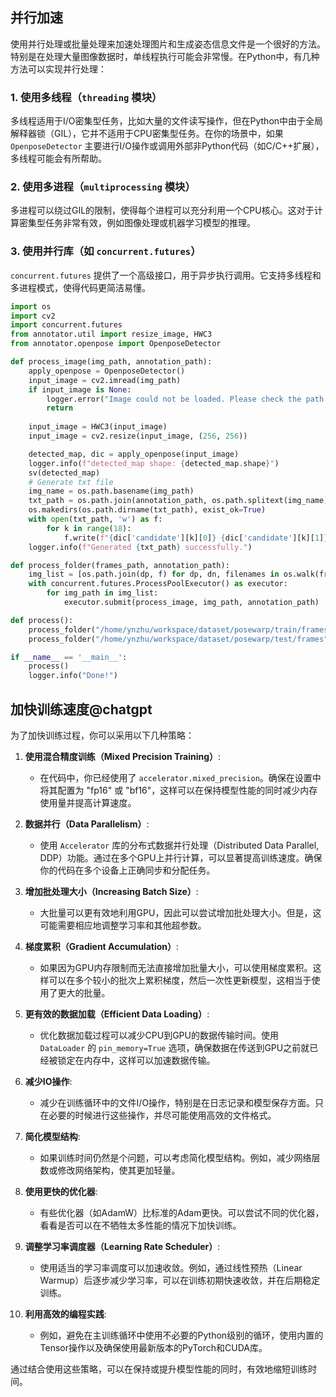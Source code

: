 
## 并行加速

使用并行处理或批量处理来加速处理图片和生成姿态信息文件是一个很好的方法。特别是在处理大量图像数据时，单线程执行可能会非常慢。在Python中，有几种方法可以实现并行处理：

### 1. **使用多线程（`threading` 模块）**

多线程适用于I/O密集型任务，比如大量的文件读写操作，但在Python中由于全局解释器锁（GIL），它并不适用于CPU密集型任务。在你的场景中，如果 `OpenposeDetector` 主要进行I/O操作或调用外部非Python代码（如C/C++扩展），多线程可能会有所帮助。

### 2. **使用多进程（`multiprocessing` 模块）**

多进程可以绕过GIL的限制，使得每个进程可以充分利用一个CPU核心。这对于计算密集型任务非常有效，例如图像处理或机器学习模型的推理。

### 3. **使用并行库（如 `concurrent.futures`）**

`concurrent.futures` 提供了一个高级接口，用于异步执行调用。它支持多线程和多进程模式，使得代码更简洁易懂。

```python
import os
import cv2
import concurrent.futures
from annotator.util import resize_image, HWC3
from annotator.openpose import OpenposeDetector

def process_image(img_path, annotation_path):
    apply_openpose = OpenposeDetector()
    input_image = cv2.imread(img_path)
    if input_image is None:
        logger.error("Image could not be loaded. Please check the path.")
        return
    
    input_image = HWC3(input_image) 
    input_image = cv2.resize(input_image, (256, 256))

    detected_map, dic = apply_openpose(input_image)
    logger.info(f"detected_map shape: {detected_map.shape}")
    sv(detected_map)
    # Generate txt file
    img_name = os.path.basename(img_path)
    txt_path = os.path.join(annotation_path, os.path.splitext(img_name)[0]+'.txt')
    os.makedirs(os.path.dirname(txt_path), exist_ok=True)
    with open(txt_path, 'w') as f:
        for k in range(18):
            f.write(f"{dic['candidate'][k][0]} {dic['candidate'][k][1]}\n")
    logger.info(f"Generated {txt_path} successfully.")

def process_folder(frames_path, annotation_path):
    img_list = [os.path.join(dp, f) for dp, dn, filenames in os.walk(frames_path) for f in filenames if os.path.splitext(f)[1].lower() in ['.png', '.jpg', '.jpeg']]
    with concurrent.futures.ProcessPoolExecutor() as executor:
        for img_path in img_list:
            executor.submit(process_image, img_path, annotation_path)

def process():
    process_folder("/home/ynzhu/workspace/dataset/posewarp/train/frames", "/home/ynzhu/workspace/dataset/posewarp/train/annotation")
    process_folder("/home/ynzhu/workspace/dataset/posewarp/test/frames", "/home/ynzhu/workspace/dataset/posewarp/test/annotation")

if __name__ == '__main__':
    process()
    logger.info("Done!")

```

## 加快训练速度@chatgpt

为了加快训练过程，你可以采用以下几种策略：

1. **使用混合精度训练（Mixed Precision Training）**:
   - 在代码中，你已经使用了 `accelerator.mixed_precision`。确保在设置中将其配置为 "fp16" 或 "bf16"，这样可以在保持模型性能的同时减少内存使用量并提高计算速度。

2. **数据并行（Data Parallelism）**:
   - 使用 `Accelerator` 库的分布式数据并行处理（Distributed Data Parallel, DDP）功能。通过在多个GPU上并行计算，可以显著提高训练速度。确保你的代码在多个设备上正确同步和分配任务。

3. **增加批处理大小（Increasing Batch Size）**:
   - 大批量可以更有效地利用GPU，因此可以尝试增加批处理大小。但是，这可能需要相应地调整学习率和其他超参数。

4. **梯度累积（Gradient Accumulation）**:
   - 如果因为GPU内存限制而无法直接增加批量大小，可以使用梯度累积。这样可以在多个较小的批次上累积梯度，然后一次性更新模型，这相当于使用了更大的批量。

5. **更有效的数据加载（Efficient Data Loading）**:
   - 优化数据加载过程可以减少CPU到GPU的数据传输时间。使用 `DataLoader` 的 `pin_memory=True` 选项，确保数据在传送到GPU之前就已经被锁定在内存中，这样可以加速数据传输。

6. **减少IO操作**:
   - 减少在训练循环中的文件I/O操作，特别是在日志记录和模型保存方面。只在必要的时候进行这些操作，并尽可能使用高效的文件格式。

7. **简化模型结构**:
   - 如果训练时间仍然是个问题，可以考虑简化模型结构。例如，减少网络层数或修改网络架构，使其更加轻量。

8. **使用更快的优化器**:
   - 有些优化器（如AdamW）比标准的Adam更快。可以尝试不同的优化器，看看是否可以在不牺牲太多性能的情况下加快训练。

9. **调整学习率调度器（Learning Rate Scheduler）**:
   - 使用适当的学习率调度可以加速收敛。例如，通过线性预热（Linear Warmup）后逐步减少学习率，可以在训练初期快速收敛，并在后期稳定训练。

10. **利用高效的编程实践**:
    - 例如，避免在主训练循环中使用不必要的Python级别的循环，使用内置的Tensor操作以及确保使用最新版本的PyTorch和CUDA库。

通过结合使用这些策略，可以在保持或提升模型性能的同时，有效地缩短训练时间。
